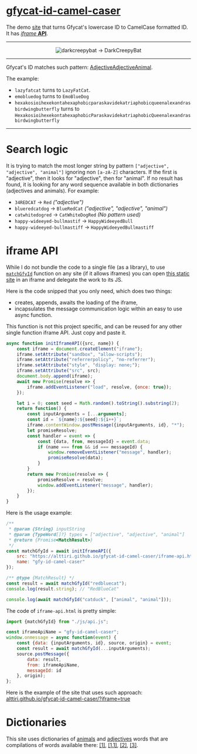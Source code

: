 # [gfycat-id-camel-caser](https://alttiri.github.io/gfycat-id-camel-caser/)
The demo [site](https://alttiri.github.io/gfycat-id-camel-caser/) that turns Gfycat's lowercase ID to CamelCase formatted ID. It has [*iframe* **API**](#iframe-api).

---

<p align="center">
  <img src="https://user-images.githubusercontent.com/16310547/110215476-128ac300-7ebb-11eb-9a3a-66062a997056.png" alt="darkcreepybat -> DarkCreepyBat" title="darkcreepybat → DarkCreepyBat"/>
</p>

---

Gfycat's ID matches such pattern: [Adjective](https://github.com/AlttiRi/gfycat-id-camel-caser/blob/master/dictionaries/adjectives.json)[Adjective](https://github.com/AlttiRi/gfycat-id-camel-caser/blob/master/dictionaries/adjectives.json)[Animal](https://github.com/AlttiRi/gfycat-id-camel-caser/blob/master/dictionaries/animals.json).

The example: 
- `lazyfatcat` turns to `LazyFatCat`.
- `emobluedog` turns to  `EmoBlueDog`
- `hexakosioihexekontahexaphobicparaskavidekatriaphobicqueenalexandrasbirdwingbutterfly`
turns to 
`HexakosioihexekontahexaphobicParaskavidekatriaphobicQueenalexandrasbirdwingbutterfly`

---

# Search logic

It is trying to match the most longer string by pattern `["adjective", "adjective", "animal"]` ignoring non `[a-zA-Z]` characters.
If the first is "adjective", then it looks for "adjective", then for "animal".
If no result has found, it is looking for any word sequence available in both dictionaries (adjectives and animals).
For example:
- `34REDCAT` → `Red` _("adjective")_
- `blueredcatdog` → `BlueRedCat` _("adjective", "adjective", "animal")_
- `catwhitedogred` → `CatWhiteDogRed` _(No pattern used)_
- `happy-wideeyed-bullmastif` → `HappyWideeyedBull`
- `happy-wideeyed-bullmastiff` → `HappyWideeyedBullmastiff`

# iframe API

While I do not bundle the code to a single file (as a library), to use [`matchGfyId`](https://github.com/AlttiRi/gfycat-id-camel-caser/blob/a05bac34de7ab9026de3d328b22105060a5047de/js/api.js#L27) function on any site (if it allows iframes) you can open [this static site](https://alttiri.github.io/gfycat-id-camel-caser/iframe-api.html) in an iframe and delegate the work to its JS.

Here is the code snipped that you only need, which does two things:
- creates, appends, awaits the loading of the iframe,
- incapsulates the message communication logic within an easy to use async function.

This function is not this project specific, and can be reused for any other single function iframe API. Just copy and paste it.
```js
async function initIframeAPI({src, name}) {
    const iframe = document.createElement("iframe");
    iframe.setAttribute("sandbox", "allow-scripts");
    iframe.setAttribute("referrerpolicy", "no-referrer");
    iframe.setAttribute("style", "display: none;");
    iframe.setAttribute("src", src);
    document.body.append(iframe);
    await new Promise(resolve => {
        iframe.addEventListener("load", resolve, {once: true});
    });

    let i = 0; const seed = Math.random().toString().substring(2);
    return function() {
        const inputArguments = [...arguments];
        const id = `${name}:${seed}:${i++}`;
        iframe.contentWindow.postMessage({inputArguments, id}, "*");
        let promiseResolve;
        const handler = event => {
            const {data, from, messageId} = event.data;
            if (name === from && id === messageId) {
                window.removeEventListener("message", handler);
                promiseResolve(data);
            }
        }
        return new Promise(resolve => {
            promiseResolve = resolve;
            window.addEventListener("message", handler);
        });
    }
}
```

Here is the usage example:
```js
/**
 * @param {String} inputString
 * @param {TypeWord[]?} types = ["adjective", "adjective", "animal"]
 * @return {Promise<MatchResult>}
 */
const matchGfyId = await initIframeAPI({
    src: "https://alttiri.github.io/gfycat-id-camel-caser/iframe-api.html",
    name: "gfy-id-camel-caser"
});

/** @type {MatchResult} */
const result = await matchGfyId("redbluecat");
console.log(result.string); // "RedBlueCat"

console.log(await matchGfyId("catduck", ["animal", "animal"]));

```


The code of `iframe-api.html` is pretty simple:
```js
import {matchGfyId} from "./js/api.js";

const iframeApiName = "gfy-id-camel-caser";
window.onmessage = async function(event) {
    const {data: {inputArguments, id}, source, origin} = event;
    const result = await matchGfyId(...inputArguments);
    source.postMessage({
        data: result,
        from: iframeApiName,
        messageId: id
    }, origin);
};
```

Here is the example of the site that uses such approach: [alttiri.github.io/gfycat-id-camel-caser/?iframe=true](https://alttiri.github.io/gfycat-id-camel-caser/?iframe=true)

# Dictionaries

This site uses dictionaries of 
[animals](https://github.com/AlttiRi/gfycat-id-camel-caser/blob/master/dictionaries/animals.json) and 
[adjectives](https://github.com/AlttiRi/gfycat-id-camel-caser/blob/master/dictionaries/adjectives.json) words that are compilations of words available there:
[[1]](https://github.com/dexo568/gfycat-style-urls/),
[[1.1]](https://gist.github.com/ijmacdowell/8325491),
[[2]](https://codepen.io/r_p4rk/pen/rxWBwa),
[[3]](https://github.com/a-type/adjective-adjective-animal/tree/master/lib/lists).
